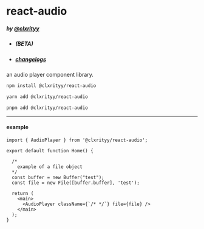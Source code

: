 # react-audio

##### by [@clxrityy](https://github.com/clxrityy)

- ##### (BETA)
- ##### [changelogs](/CHANGELOG.md)


an audio player component library.

```zsh
npm install @clxrityy/react-audio
```
```zsh
yarn add @clxrityy/react-audio
```
```zsh
pnpm add @clxrityy/react-audio
```

---

#### example

```tsx
import { AudioPlayer } from '@clxrityy/react-audio';

export default function Home() {

  /* 
    example of a file object
  */
  const buffer = new Buffer("test");
  const file = new File([buffer.buffer], 'test');

  return (
    <main>
      <AudioPlayer className={`/* */`} file={file} />
    </main>
  );
}
```
